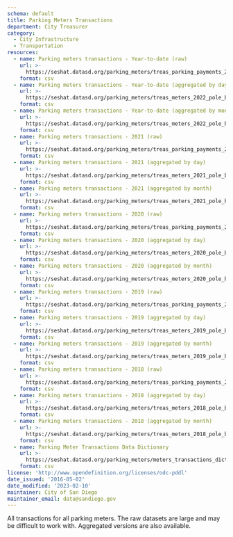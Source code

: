 ```yaml
---
schema: default
title: Parking Meters Transactions
department: City Treasurer
category:
  - City Infrastructure
  - Transportation
resources:
  - name: Parking meters transactions - Year-to-date (raw)
    url: >-
      https://seshat.datasd.org/parking_meters/treas_parking_payments_2022_datasd_v2.csv
    format: csv
  - name: Parking meters transactions - Year-to-date (aggregated by day)
    url: >-
      https://seshat.datasd.org/parking_meters/treas_meters_2022_pole_by_mo_day_datasd_v2.csv
    format: csv
  - name: Parking meters transactions - Year-to-date (aggregated by month)
    url: >-
      https://seshat.datasd.org/parking_meters/treas_meters_2022_pole_by_month_datasd_v2.csv
    format: csv
  - name: Parking meters transactions - 2021 (raw)
    url: >-
      https://seshat.datasd.org/parking_meters/treas_parking_payments_2021_datasd_v2.csv
    format: csv
  - name: Parking meters transactions - 2021 (aggregated by day)
    url: >-
      https://seshat.datasd.org/parking_meters/treas_meters_2021_pole_by_mo_day_datasd_v2.csv
    format: csv
  - name: Parking meters transactions - 2021 (aggregated by month)
    url: >-
      https://seshat.datasd.org/parking_meters/treas_meters_2021_pole_by_month_datasd_v2.csv
    format: csv
  - name: Parking meters transactions - 2020 (raw)
    url: >-
      https://seshat.datasd.org/parking_meters/treas_parking_payments_2020_datasd_v2.csv
    format: csv
  - name: Parking meters transactions - 2020 (aggregated by day)
    url: >-
      https://seshat.datasd.org/parking_meters/treas_meters_2020_pole_by_mo_day_datasd_v2.csv
    format: csv
  - name: Parking meters transactions - 2020 (aggregated by month)
    url: >-
      https://seshat.datasd.org/parking_meters/treas_meters_2020_pole_by_month_datasd_v2.csv
    format: csv
  - name: Parking meters transactions - 2019 (raw)
    url: >-
      https://seshat.datasd.org/parking_meters/treas_parking_payments_2019_datasd_v2.csv
    format: csv
  - name: Parking meters transactions - 2019 (aggregated by day)
    url: >-
      https://seshat.datasd.org/parking_meters/treas_meters_2019_pole_by_mo_day_datasd_v2.csv
    format: csv
  - name: Parking meters transactions - 2019 (aggregated by month)
    url: >-
      https://seshat.datasd.org/parking_meters/treas_meters_2019_pole_by_month_datasd_v2.csv
    format: csv
  - name: Parking meters transactions - 2018 (raw)
    url: >-
      https://seshat.datasd.org/parking_meters/treas_parking_payments_2018_datasd_v1.csv
    format: csv
  - name: Parking meters transactions - 2018 (aggregated by day)
    url: >-
      https://seshat.datasd.org/parking_meters/treas_meters_2018_pole_by_mo_day_datasd_v1.csv
    format: csv
  - name: Parking meters transactions - 2018 (aggregated by month)
    url: >-
      https://seshat.datasd.org/parking_meters/treas_meters_2018_pole_by_month_datasd_v1.csv
    format: csv
  - name: Parking Meter Transactions Data Dictionary
    url: >-
      https://seshat.datasd.org/parking_meters/meters_transactions_dictionary_datasd.csv
    format: csv
license: 'http://www.opendefinition.org/licenses/odc-pddl'
date_issued: '2016-05-02'
date_modified: '2023-02-10'
maintainer: City of San Diego
maintainer_email: data@sandiego.gov
---
```

All transactions for all parking meters. The raw datasets are large and
may be difficult to work with. Aggregated versions are also available.

<!-- more -->

